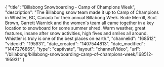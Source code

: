 {
    "title": "Billabong Snowboarding - Camp of Champions Week",
    "description": "The Billabong snow team made it up to Camp of Champions in Whistler, BC, Canada for their annual Billabong Week. Bode Merrill, Scot Brown, Garrett Warnick and the women's team all came together in a key location to snowboard for some summer shred. Warm weather, great features, insane after snow activities, high fives and smiles all around. Whistler is truly is one of the best places on earth.",
    "channelid": "168512",
    "videoid": "195931",
    "date_created": "1407544813",
    "date_modified": "1447276865",
    "type": "captivate",
    "layout": "channelVideo",
    "url": "\/billabong\/billabong-snowboarding-camp-of-champions-week\/168512-195931"
}